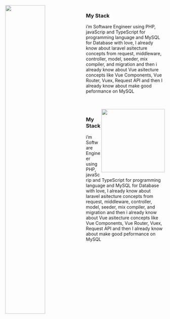 


<img align="left" width="50%" src="https://github-readme-stats.vercel.app/api?username=albasyir&show_icons=true&theme=merko" />

### My Stack
i’m Software Engineer using PHP, javaScrip and TypeScript for
programming language and MySQL for Database with love, I already know about 
laravel asitecture concepts from request, middleware, controller, model, seeder, mix
compiler, and migration and then i already know about Vue asitecture concepts
like Vue Components, Vue Router, Vuex, Request API and then I already know about 
make good peformance on MySQL

<br />
<br />

<img align='right' height='200px' src="https://github-readme-stats.vercel.app/api/top-langs/?username=albasyir&hide=html&theme=merko" />

### My Stack
i’m Software Engineer using PHP, javaScrip and TypeScript for
programming language and MySQL for Database with love, I already know about 
laravel asitecture concepts from request, middleware, controller, model, seeder, mix
compiler, and migration and then i already know about Vue asitecture concepts
like Vue Components, Vue Router, Vuex, Request API and then I already know about 
make good peformance on MySQL
